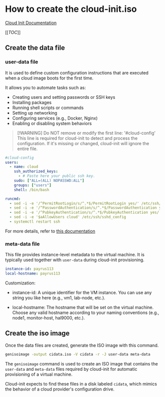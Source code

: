 # How to create the cloud-init.iso

[Cloud Init Documentation](https://cloudinit.readthedocs.io/en/latest/index.html)

[[_TOC_]]

## Create the data file

### user-data file

It is used to define custom configuration instructions that are executed when a
cloud image boots for the first time.

It allows you to automate tasks such as:

- Creating users and setting passwords or SSH keys
- Installing packages
- Running shell scripts or commands
- Setting up networking
- Configuring services (e.g., Docker, Nginx)
- Enabling or disabling system behaviors

>
> [!WARNING]
> Do NOT remove or modify the first line: '#cloud-config'
> This line is required for cloud-init to detect and process the configuration.
> If it's missing or changed, cloud-init will ignore the entire file.
>

```yml
#cloud-config
users:
  - name: cloud
    ssh_authorized_keys:
      - # Paste here your public ssh key.
    sudo: ["ALL=(ALL) NOPASSWD:ALL"]
    groups: ["users"]
    shell: /bin/bash

runcmd:
  - sed -i -e '/^PermitRootLogin/s/^.*$/PermitRootLogin yes/' /etc/ssh/sshd_config
  - sed -i -e '/^PasswordAuthentication/s/^.*$/PasswordAuthentication yes/' /etc/ssh/sshd_config
  - sed -i -e '/^PubkeyAuthentication/s/^.*$/PubkeyAuthentication yes/' /etc/ssh/sshd_config
  - sed -i -e '$aAllowUsers cloud' /etc/ssh/sshd_config
  - systemctl restart ssh
```

For more details, refer to
[this documentation](https://cloudinit.readthedocs.io/en/latest/explanation/format.html)

### meta-data file

This file provides instance-level metadata to the virtual machine.
It is typically used together with `user-data` during cloud-init provisioning.

```yml
instance-id: payrus113
local-hostname: payrus113
```

Customization:

- instance-id: A unique identifier for the VM instance.
You can use any string you like here (e.g., vm1, lab-node, etc.).

- local-hostname: The hostname that will be set on the virtual machine.
Choose any valid hostname according to your naming conventions
(e.g., node1, monitor-host, hal9000, etc.).

## Create the iso image

Once the data files are created, generate the ISO image with this command.

```bash
genisoimage -output cidata.iso -V cidata -r -J user-data meta-data
```

The `genisoimage` command is used to create an ISO image that contains the
`user-data` and `meta-data` files required by cloud-init for automatic
provisioning of a virtual machine.

Cloud-init expects to find these files in a disk labeled `cidata`, which mimics
the behavior of a cloud provider's configuration drive.
